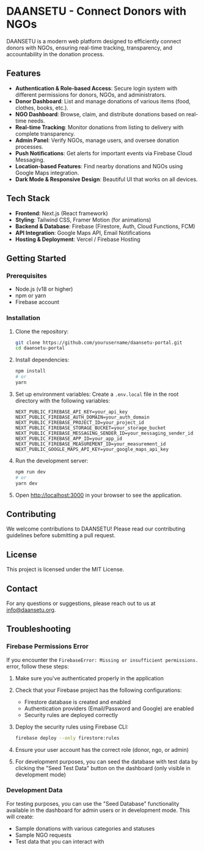 # DAANSETU - Connect Donors with NGOs

DAANSETU is a modern web platform designed to efficiently connect donors with NGOs, ensuring real-time tracking, transparency, and accountability in the donation process.

## Features

- **Authentication & Role-based Access**: Secure login system with different permissions for donors, NGOs, and administrators.
- **Donor Dashboard**: List and manage donations of various items (food, clothes, books, etc.).
- **NGO Dashboard**: Browse, claim, and distribute donations based on real-time needs.
- **Real-time Tracking**: Monitor donations from listing to delivery with complete transparency.
- **Admin Panel**: Verify NGOs, manage users, and oversee donation processes.
- **Push Notifications**: Get alerts for important events via Firebase Cloud Messaging.
- **Location-based Features**: Find nearby donations and NGOs using Google Maps integration.
- **Dark Mode & Responsive Design**: Beautiful UI that works on all devices.

## Tech Stack

- **Frontend**: Next.js (React framework)
- **Styling**: Tailwind CSS, Framer Motion (for animations)
- **Backend & Database**: Firebase (Firestore, Auth, Cloud Functions, FCM)
- **API Integration**: Google Maps API, Email Notifications
- **Hosting & Deployment**: Vercel / Firebase Hosting

## Getting Started

### Prerequisites

- Node.js (v18 or higher)
- npm or yarn
- Firebase account

### Installation

1. Clone the repository:
   ```bash
   git clone https://github.com/yourusername/daansetu-portal.git
   cd daansetu-portal
   ```

2. Install dependencies:
   ```bash
   npm install
   # or
   yarn
   ```

3. Set up environment variables:
   Create a `.env.local` file in the root directory with the following variables:
   ```
   NEXT_PUBLIC_FIREBASE_API_KEY=your_api_key
   NEXT_PUBLIC_FIREBASE_AUTH_DOMAIN=your_auth_domain
   NEXT_PUBLIC_FIREBASE_PROJECT_ID=your_project_id
   NEXT_PUBLIC_FIREBASE_STORAGE_BUCKET=your_storage_bucket
   NEXT_PUBLIC_FIREBASE_MESSAGING_SENDER_ID=your_messaging_sender_id
   NEXT_PUBLIC_FIREBASE_APP_ID=your_app_id
   NEXT_PUBLIC_FIREBASE_MEASUREMENT_ID=your_measurement_id
   NEXT_PUBLIC_GOOGLE_MAPS_API_KEY=your_google_maps_api_key
   ```

4. Run the development server:
   ```bash
   npm run dev
   # or
   yarn dev
   ```

5. Open [http://localhost:3000](http://localhost:3000) in your browser to see the application.

## Contributing

We welcome contributions to DAANSETU! Please read our contributing guidelines before submitting a pull request.

## License

This project is licensed under the MIT License.

## Contact

For any questions or suggestions, please reach out to us at info@daansetu.org.

## Troubleshooting

### Firebase Permissions Error

If you encounter the `FirebaseError: Missing or insufficient permissions.` error, follow these steps:

1. Make sure you've authenticated properly in the application
2. Check that your Firebase project has the following configurations:

   - Firestore database is created and enabled
   - Authentication providers (Email/Password and Google) are enabled
   - Security rules are deployed correctly

3. Deploy the security rules using Firebase CLI:

   ```bash
   firebase deploy --only firestore:rules
   ```

4. Ensure your user account has the correct role (donor, ngo, or admin)

5. For development purposes, you can seed the database with test data by clicking the "Seed Test Data" button on the dashboard (only visible in development mode)

### Development Data

For testing purposes, you can use the "Seed Database" functionality available in the dashboard for admin users or in development mode. This will create:

- Sample donations with various categories and statuses
- Sample NGO requests 
- Test data that you can interact with

